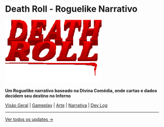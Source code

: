 # Death Roll - Roguelike Narrativo

![Logo do Jogo](assets/images/logo.png)

**Um Roguelike narrativo baseado na Divina Comédia, onde cartas e dados decidem seu destino no Inferno**

[Visão Geral](gdd/overview.md) | [Gameplay](gdd/gameplay.md) | [Arte](gdd/art.md) | [Narrativa](gdd/narrative.md) | [Dev Log](dev-log/milestones.md)

---

[Ver todos os updates →](dev-log/milestones.md)